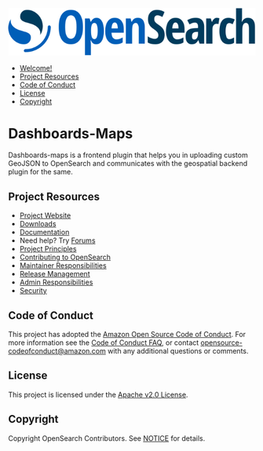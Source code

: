 ![OpenSearch logo](OpenSearch.svg)

- [Welcome!](#welcome)
- [Project Resources](#project-resources)
- [Code of Conduct](#code-of-conduct)
- [License](#license)
- [Copyright](#copyright)

# Dashboards-Maps

Dashboards-maps is a frontend plugin that helps you in uploading custom GeoJSON to OpenSearch and communicates with the geospatial backend plugin for the same.

## Project Resources

* [Project Website](https://opensearch.org/)
* [Downloads](https://opensearch.org/downloads.html)
* [Documentation](https://opensearch.org/docs/latest/)
* Need help? Try [Forums](https://discuss.opendistrocommunity.dev/)
* [Project Principles](https://opensearch.org/#principles)
* [Contributing to OpenSearch](CONTRIBUTING.md)
* [Maintainer Responsibilities](MAINTAINERS.md)
* [Release Management](RELEASING.md)
* [Admin Responsibilities](ADMINS.md)
* [Security](SECURITY.md)

## Code of Conduct

This project has adopted the [Amazon Open Source Code of Conduct](CODE_OF_CONDUCT.md). For more information see the [Code of Conduct FAQ](https://aws.github.io/code-of-conduct-faq), or contact [opensource-codeofconduct@amazon.com](mailto:opensource-codeofconduct@amazon.com) with any additional questions or comments.

## License

This project is licensed under the [Apache v2.0 License](LICENSE.txt).

## Copyright

Copyright OpenSearch Contributors. See [NOTICE](NOTICE.txt) for details.